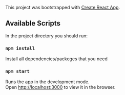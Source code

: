This project was bootstrapped with [Create React App](https://github.com/facebook/create-react-app).

## Available Scripts

In the project directory you should run:

### `npm install`

Install all dependencies/packeges that you need

### `npm start`

Runs the app in the development mode.<br />
Open [http://localhost:3000](http://localhost:3000) to view it in the browser.

